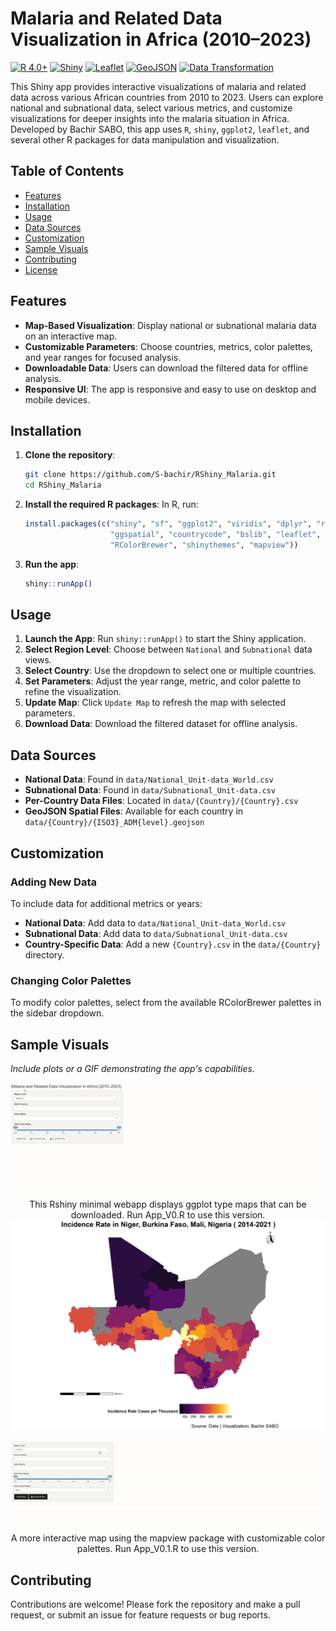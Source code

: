 # Malaria and Related Data Visualization in Africa (2010–2023)

[![R 4.0+](https://img.shields.io/badge/R-4.0%2B-blue)](https://cran.r-project.org/)
[![Shiny](https://img.shields.io/badge/Shiny-App-%234CAF50)](https://shiny.rstudio.com/)
[![Leaflet](https://img.shields.io/badge/Mapping-Leaflet-%2300BFFF)](https://rstudio.github.io/leaflet/)
[![GeoJSON](https://img.shields.io/badge/GeoData-GeoJSON-%23444444)](https://geojson.org/)
[![Data Transformation](https://img.shields.io/badge/Data--Transformation-dplyr-%23FF9A00)](https://dplyr.tidyverse.org/)



This Shiny app provides interactive visualizations of malaria and related data across various African countries from 2010 to 2023. Users can explore national and subnational data, select various metrics, and customize visualizations for deeper insights into the malaria situation in Africa. Developed by Bachir SABO, this app uses `R`, `shiny`, `ggplot2`, `leaflet`, and several other R packages for data manipulation and visualization.

## Table of Contents

- [Features](#features)
- [Installation](#installation)
- [Usage](#usage)
- [Data Sources](#data-sources)
- [Customization](#customization)
- [Sample Visuals](#sample-visuals)
- [Contributing](#contributing)
- [License](#license)

## Features

- **Map-Based Visualization**: Display national or subnational malaria data on an interactive map.
- **Customizable Parameters**: Choose countries, metrics, color palettes, and year ranges for focused analysis.
- **Downloadable Data**: Users can download the filtered data for offline analysis.
- **Responsive UI**: The app is responsive and easy to use on desktop and mobile devices.

## Installation

1. **Clone the repository**:
    ```bash
    git clone https://github.com/S-bachir/RShiny_Malaria.git
    cd RShiny_Malaria
    ```

2. **Install the required R packages**:
    In R, run:
    ```R
    install.packages(c("shiny", "sf", "ggplot2", "viridis", "dplyr", "readr", 
                       "ggspatial", "countrycode", "bslib", "leaflet", 
                       "RColorBrewer", "shinythemes", "mapview"))
    ```

3. **Run the app**:
    ```R
    shiny::runApp()
    ```

## Usage

1. **Launch the App**: Run `shiny::runApp()` to start the Shiny application.
2. **Select Region Level**: Choose between `National` and `Subnational` data views.
3. **Select Country**: Use the dropdown to select one or multiple countries.
4. **Set Parameters**: Adjust the year range, metric, and color palette to refine the visualization.
5. **Update Map**: Click `Update Map` to refresh the map with selected parameters.
6. **Download Data**: Download the filtered dataset for offline analysis.

## Data Sources

- **National Data**: Found in `data/National_Unit-data_World.csv`
- **Subnational Data**: Found in `data/Subnational_Unit-data.csv`
- **Per-Country Data Files**: Located in `data/{Country}/{Country}.csv`
- **GeoJSON Spatial Files**: Available for each country in `data/{Country}/{ISO3}_ADM{level}.geojson`

## Customization

### Adding New Data

To include data for additional metrics or years:
- **National Data**: Add data to `data/National_Unit-data_World.csv`
- **Subnational Data**: Add data to `data/Subnational_Unit-data.csv`
- **Country-Specific Data**: Add a new `{Country}.csv` in the `data/{Country}` directory.

### Changing Color Palettes

To modify color palettes, select from the available RColorBrewer palettes in the sidebar dropdown.

## Sample Visuals

*Include plots or a GIF demonstrating the app's capabilities.*

<p align="center">
  <img src="plots/GIF/Rshinymalariademo_staticmap.gif" alt="App Demo Static"/>
  <br>
  This Rshiny minimal webapp displays ggplot type maps that can be downloaded. Run App_V0.R to use this version.
  <br>
  <img src="plots/example_staticmap_plot.png" alt="Example Static Map"/>
</p>
<p align="center">
  <img src="plots/GIF/Rshinymalariademo_interractivemap.gif" alt="App Demo Interactive"/>
  <br>
  A more interactive map using the mapview package with customizable color palettes. Run App_V0.1.R to use this version.
</p>


## Contributing

Contributions are welcome! Please fork the repository and make a pull request, or submit an issue for feature requests or bug reports.
